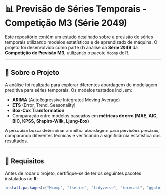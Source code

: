 # 📊 Previsão de Séries Temporais - Competição M3 (Série 2049)

Este repositório contém um estudo detalhado sobre a previsão de séries temporais utilizando modelos estatísticos e de aprendizado de máquina. O projeto foi desenvolvido como parte da análise da **Série 2049** da **Competição de Previsão M3**, utilizando o pacote `Mcomp` do R.

---

## 📖 Sobre o Projeto

A análise foi realizada para explorar diferentes abordagens de modelagem preditiva para séries temporais. Os modelos testados incluem:

- **ARIMA** (AutoRegressive Integrated Moving Average)
- **ETS** (Error, Trend, Seasonality)
- **Box-Cox Transformation**
- Comparação entre modelos baseados em **métricas de erro (MAE, AIC, BIC, KPSS, Shapiro-Wilk, Ljung-Box)**

A pesquisa busca determinar a melhor abordagem para previsões precisas, comparando diferentes técnicas e verificando a significância estatística dos resultados.

---

## 🔧 Requisitos

Antes de rodar o projeto, certifique-se de ter os seguintes pacotes instalados no **R**:
```r
install.packages(c("Mcomp", "tseries", "tidyverse", "forecast", "ggplot2"))
```

